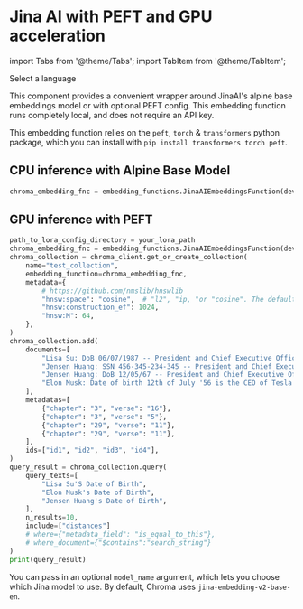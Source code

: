 ---
---

# Jina AI with PEFT and GPU acceleration

import Tabs from '@theme/Tabs';
import TabItem from '@theme/TabItem';

<div class="select-language">Select a language</div>

<Tabs queryString groupId="lang">
<TabItem value="py" label="Python"></TabItem>
<TabItem value="js" label="JavaScript"></TabItem>
</Tabs>

This component provides a convenient wrapper around JinaAI's alpine base embeddings model or with optional PEFT config. This embedding function runs completely local, and does not require an API key.

<Tabs queryString groupId="lang" className="hideTabSwitcher">
<TabItem value="py" label="Python">

This embedding function relies on the `peft`, `torch` & `transformers` python package, which you can install with `pip install transformers torch peft`.
## CPU inference with Alpine Base Model
```python
chroma_embedding_fnc = embedding_functions.JinaAIEmbeddingsFunction(device = "cpu")
```
## GPU inference with PEFT
```python
path_to_lora_config_directory = your_lora_path
chroma_embedding_fnc = embedding_functions.JinaAIEmbeddingsFunction(device = "cuda", adapters_path = path_to_lora_config_directory)
chroma_collection = chroma_client.get_or_create_collection(
    name="test_collection",
    embedding_function=chroma_embedding_fnc,
    metadata={
        # https://github.com/nmslib/hnswlib
        "hnsw:space": "cosine",  # "l2", "ip, "or "cosine". The default is "l2".
        "hnsw:construction_ef": 1024,  
        "hnsw:M": 64,
    },
)
chroma_collection.add(
    documents=[
        "Lisa Su: DoB 06/07/1987 -- President and Chief Executive Officer Yeah. Sure, Joe. So, we've been engaging broadly with the customer set. I think in the last earnings call, we said that our engagements had increased seven times.",
        "Jensen Huang: SSN 456-345-234-345 -- President and Chief Executive Officer The world has something along the lines of about $1 trillion worth of data centers installed in the cloud and enterprise and otherwise.",
        "Jensen Huang: DoB 12/05/67 -- President and Chief Executive Officer The world has something along the lines of about $1 trillion worth of data centers installed in the cloud and enterprise and otherwise.",
        "Elon Musk: Date of birth 12th of July '56 is the CEO of Tesla and SpaceX and one of the co-founders of PayPal.",
    ],
    metadatas=[
        {"chapter": "3", "verse": "16"},
        {"chapter": "3", "verse": "5"},
        {"chapter": "29", "verse": "11"},
        {"chapter": "29", "verse": "11"},
    ],
    ids=["id1", "id2", "id3", "id4"],
)
query_result = chroma_collection.query(
    query_texts=[
        "Lisa Su'S Date of Birth",
        "Elon Musk's Date of Birth",
        "Jensen Huang's Date of Birth",
    ],
    n_results=10,
    include=["distances"]
    # where={"metadata_field": "is_equal_to_this"},
    # where_document={"$contains":"search_string"}
)
print(query_result)
```
You can pass in an optional `model_name` argument, which lets you choose which Jina model to use. By default, Chroma uses `jina-embedding-v2-base-en`.

</TabItem>
<TabItem value="js" label="JavaScript">
</TabItem>
</Tabs>
